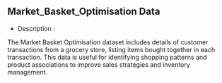 ## Market_Basket_Optimisation Data 


* Description :

The Market Basket Optimisation dataset includes details of customer transactions from a grocery store, listing items bought together in each transaction. This data is useful for identifying shopping patterns and product associations to improve sales strategies and inventory management.
